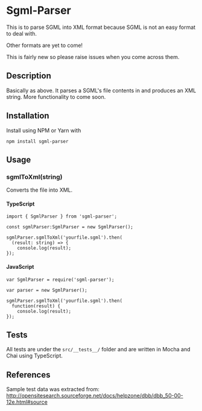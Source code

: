 # Sgml-Parser
This is to parse SGML into XML format because SGML is not an easy format to deal with.

Other formats are yet to come!

This is fairly new so please raise issues when you come across them.

## Description
Basically as above. It parses a SGML's file contents in and produces an XML string. More functionality to come soon.

## Installation
Install using NPM or Yarn with
```
npm install sgml-parser
```

## Usage
### sgmlToXml(string)
Converts the file into XML.

#### TypeScript
```
import { SgmlParser } from 'sgml-parser';

const sgmlParser:SgmlParser = new SgmlParser();

sgmlParser.sgmlToXml('yourfile.sgml').then(   
  (result: string) => {
    console.log(result);
});
```

#### JavaScript
```
var SgmlParser = require('sgml-parser');

var parser = new SgmlParser();

sgmlParser.sgmlToXml('yourfile.sgml').then(   
  function(result) {
    console.log(result);
});
```

## Tests
All tests are under the `src/__tests__/` folder and are written in Mocha and Chai using TypeScript.

## References
Sample test data was extracted from:
http://opensitesearch.sourceforge.net/docs/helpzone/dbb/dbb_50-00-12e.html#source
